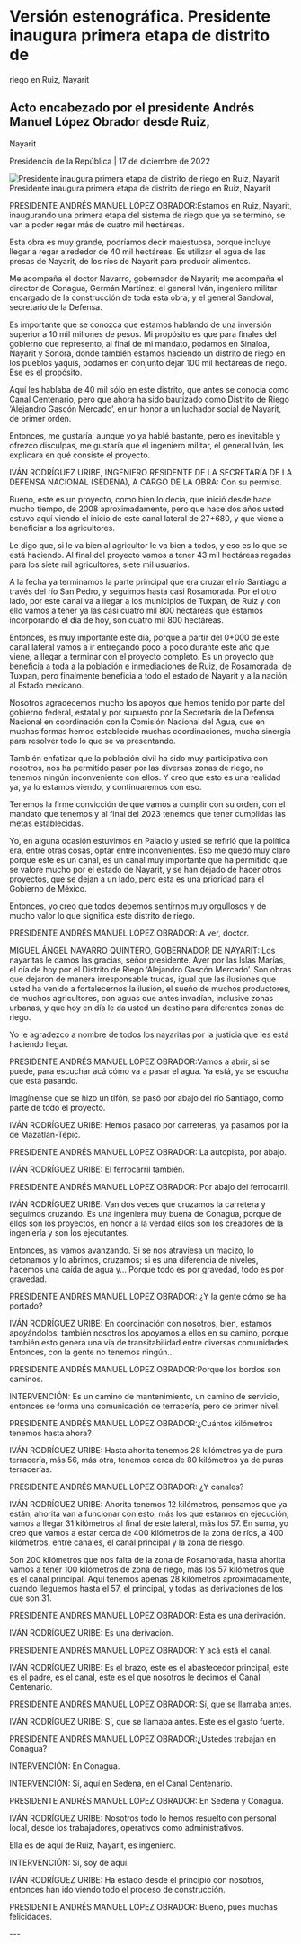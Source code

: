 #  Versión estenográfica. Presidente inaugura primera etapa de distrito de
riego en Ruiz, Nayarit

##  Acto encabezado por el presidente Andrés Manuel López Obrador desde Ruiz,
Nayarit

Presidencia de la República | 17 de diciembre de 2022 

![Presidente inaugura primera etapa de distrito de riego en Ruiz,
Nayarit](https://www.gob.mx/cms/uploads/article/main_image/127998/0D871432-C0A6-4757-A3E6-723FD8D6009D.jpeg)
Presidente inaugura primera etapa de distrito de riego en Ruiz, Nayarit

PRESIDENTE ANDRÉS MANUEL LÓPEZ OBRADOR:Estamos en Ruiz, Nayarit, inaugurando
una primera etapa del sistema de riego que ya se terminó, se van a poder regar
más de cuatro mil hectáreas.

Esta obra es muy grande, podríamos decir majestuosa, porque incluye llegar a
regar alrededor de 40 mil hectáreas. Es utilizar el agua de las presas de
Nayarit, de los ríos de Nayarit para producir alimentos.

Me acompaña el doctor Navarro, gobernador de Nayarit; me acompaña el director
de Conagua, Germán Martínez; el general Iván, ingeniero militar encargado de
la construcción de toda esta obra; y el general Sandoval, secretario de la
Defensa.

Es importante que se conozca que estamos hablando de una inversión superior a
10 mil millones de pesos. Mi propósito es que para finales del gobierno que
represento, al final de mi mandato, podamos en Sinaloa, Nayarit y Sonora,
donde también estamos haciendo un distrito de riego en los pueblos yaquis,
podamos en conjunto dejar 100 mil hectáreas de riego. Ese es el propósito.

Aquí les hablaba de 40 mil sólo en este distrito, que antes se conocía como
Canal Centenario, pero que ahora ha sido bautizado como Distrito de Riego
‘Alejandro Gascón Mercado’, en un honor a un luchador social de Nayarit, de
primer orden.

Entonces, me gustaría, aunque yo ya hablé bastante, pero es inevitable y
ofrezco disculpas, me gustaría que el ingeniero militar, el general Iván, les
explicara en qué consiste el proyecto.

IVÁN RODRÍGUEZ URIBE, INGENIERO RESIDENTE DE LA SECRETARÍA DE LA DEFENSA
NACIONAL (SEDENA), A CARGO DE LA OBRA: Con su permiso.

Bueno, este es un proyecto, como bien lo decía, que inició desde hace mucho
tiempo, de 2008 aproximadamente, pero que hace dos años usted estuvo aquí
viendo el inicio de este canal lateral de 27+680, y que viene a beneficiar a
los agricultores.

Le digo que, si le va bien al agricultor le va bien a todos, y eso es lo que
se está haciendo. Al final del proyecto vamos a tener 43 mil hectáreas regadas
para los siete mil agricultores, siete mil usuarios.

A la fecha ya terminamos la parte principal que era cruzar el río Santiago a
través del río San Pedro, y seguimos hasta casi Rosamorada. Por el otro lado,
por este canal va a llegar a los municipios de Tuxpan, de Ruiz y con ello
vamos a tener ya las casi cuatro mil 800 hectáreas que estamos incorporando el
día de hoy, son cuatro mil 800 hectáreas.

Entonces, es muy importante este día, porque a partir del 0+000 de este canal
lateral vamos a ir entregando poco a poco durante este año que viene, a llegar
a terminar con el proyecto completo. Es un proyecto que beneficia a toda a la
población e inmediaciones de Ruiz, de Rosamorada, de Tuxpan, pero finalmente
beneficia a todo el estado de Nayarit y a la nación, al Estado mexicano.

Nosotros agradecemos mucho los apoyos que hemos tenido por parte del gobierno
federal, estatal y por supuesto por la Secretaría de la Defensa Nacional en
coordinación con la Comisión Nacional del Agua, que en muchas formas hemos
establecido muchas coordinaciones, mucha sinergia para resolver todo lo que se
va presentando.

También enfatizar que la población civil ha sido muy participativa con
nosotros, nos ha permitido pasar por las diversas zonas de riego, no tenemos
ningún inconveniente con ellos. Y creo que esto es una realidad ya, ya lo
estamos viendo, y continuaremos con eso.

Tenemos la firme convicción de que vamos a cumplir con su orden, con el
mandato que tenemos y al final del 2023 tenemos que tener cumplidas las metas
establecidas.

Yo, en alguna ocasión estuvimos en Palacio y usted se refirió que la política
era, entre otras cosas, optar entre inconvenientes. Eso me quedó muy claro
porque este es un canal, es un canal muy importante que ha permitido que se
valore mucho por el estado de Nayarit, y se han dejado de hacer otros
proyectos, que se dejan a un lado, pero esta es una prioridad para el Gobierno
de México.

Entonces, yo creo que todos debemos sentirnos muy orgullosos y de mucho valor
lo que significa este distrito de riego.

PRESIDENTE ANDRÉS MANUEL LÓPEZ OBRADOR: A ver, doctor.

MIGUEL ÁNGEL NAVARRO QUINTERO, GOBERNADOR DE NAYARIT: Los nayaritas le damos
las gracias, señor presidente. Ayer por las Islas Marías, el día de hoy por el
Distrito de Riego ‘Alejandro Gascón Mercado’. Son obras que dejaron de manera
irresponsable trucas, igual que las ilusiones que usted ha venido a
fortalecernos la ilusión, el sueño de muchos productores, de muchos
agricultores, con aguas que antes invadían, inclusive zonas urbanas, y que hoy
en día le da usted un destino para diferentes zonas de riego.

Yo le agradezco a nombre de todos los nayaritas por la justicia que les está
haciendo llegar.

PRESIDENTE ANDRÉS MANUEL LÓPEZ OBRADOR:Vamos a abrir, si se puede, para
escuchar acá cómo va a pasar el agua. Ya está, ya se escucha que está pasando.

Imagínense que se hizo un tifón, se pasó por abajo del río Santiago, como
parte de todo el proyecto.

IVÁN RODRÍGUEZ URIBE: Hemos pasado por carreteras, ya pasamos por la de
Mazatlán-Tepic.

PRESIDENTE ANDRÉS MANUEL LÓPEZ OBRADOR: La autopista, por abajo.

IVÁN RODRÍGUEZ URIBE: El ferrocarril también.

PRESIDENTE ANDRÉS MANUEL LÓPEZ OBRADOR: Por abajo del ferrocarril.

IVÁN RODRÍGUEZ URIBE: Van dos veces que cruzamos la carretera y seguimos
cruzando. Es una ingeniera muy buena de Conagua, porque de ellos son los
proyectos, en honor a la verdad ellos son los creadores de la ingeniería y son
los ejecutantes.

Entonces, así vamos avanzando. Si se nos atraviesa un macizo, lo detonamos y
lo abrimos, cruzamos; si es una diferencia de niveles, hacemos una caída de
agua y… Porque todo es por gravedad, todo es por gravedad.

PRESIDENTE ANDRÉS MANUEL LÓPEZ OBRADOR: ¿Y la gente cómo se ha portado?

IVÁN RODRÍGUEZ URIBE: En coordinación con nosotros, bien, estamos apoyándolos,
también nosotros los apoyamos a ellos en su camino, porque también esto genera
una vía de transitabilidad entre diversas comunidades. Entonces, con la gente
no tenemos ningún…

PRESIDENTE ANDRÉS MANUEL LÓPEZ OBRADOR:Porque los bordos son caminos.

INTERVENCIÓN: Es un camino de mantenimiento, un camino de servicio, entonces
se forma una comunicación de terracería, pero de primer nivel.

PRESIDENTE ANDRÉS MANUEL LÓPEZ OBRADOR:¿Cuántos kilómetros tenemos hasta
ahora?

IVÁN RODRÍGUEZ URIBE: Hasta ahorita tenemos 28 kilómetros ya de pura
terracería, más 56, más otra, tenemos cerca de 80 kilómetros ya de puras
terracerías.

PRESIDENTE ANDRÉS MANUEL LÓPEZ OBRADOR: ¿Y canales?

IVÁN RODRÍGUEZ URIBE: Ahorita tenemos 12 kilómetros, pensamos que ya están,
ahorita van a funcionar con esto, más los que estamos en ejecución, vamos a
llegar 31 kilómetros al final de este lateral, más los 57. En suma, yo creo
que vamos a estar cerca de 400 kilómetros de la zona de ríos, a 400
kilómetros, entre canales, el canal principal y la zona de riesgo.

Son 200 kilómetros que nos falta de la zona de Rosamorada, hasta ahorita vamos
a tener 100 kilómetros de zona de riego, más los 57 kilómetros que es el canal
principal. Aquí tenemos apenas 28 kilómetros aproximadamente, cuando lleguemos
hasta el 57, el principal, y todas las derivaciones de los que son 31.

PRESIDENTE ANDRÉS MANUEL LÓPEZ OBRADOR: Esta es una derivación.

IVÁN RODRÍGUEZ URIBE: Es una derivación.

PRESIDENTE ANDRÉS MANUEL LÓPEZ OBRADOR: Y acá está el canal.

IVÁN RODRÍGUEZ URIBE: Es el brazo, este es el abastecedor principal, este es
el padre, es el canal, este es el que nosotros le decimos el Canal Centenario.

PRESIDENTE ANDRÉS MANUEL LÓPEZ OBRADOR: Sí, que se llamaba antes.

IVÁN RODRÍGUEZ URIBE: Sí, que se llamaba antes. Este es el gasto fuerte.

PRESIDENTE ANDRÉS MANUEL LÓPEZ OBRADOR:¿Ustedes trabajan en Conagua?

INTERVENCIÓN: En Conagua.

INTERVENCIÓN: Sí, aquí en Sedena, en el Canal Centenario.

PRESIDENTE ANDRÉS MANUEL LÓPEZ OBRADOR: En Sedena y Conagua.

IVÁN RODRÍGUEZ URIBE: Nosotros todo lo hemos resuelto con personal local,
desde los trabajadores, operativos como administrativos.

Ella es de aquí de Ruiz, Nayarit, es ingeniero.

INTERVENCIÓN: Sí, soy de aquí.

IVÁN RODRÍGUEZ URIBE: Ha estado desde el principio con nosotros, entonces han
ido viendo todo el proceso de construcción.

PRESIDENTE ANDRÉS MANUEL LÓPEZ OBRADOR: Bueno, pues muchas felicidades.

\---

